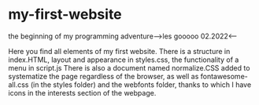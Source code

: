 # my-first-website
the beginning of my programming adventure-->les gooooo 02.2022&lt;--

Here you find all elements of my first website.
There is a structure in index.HTML, layout and appearance in styles.css, the functionality of a  menu in script.js 
There is also a document named normalize.CSS added to systematize the page regardless of the browser, as well as fontawesome-all.css (in the styles folder) and the webfonts folder, thanks to which I have icons in the interests section of the webpage.
